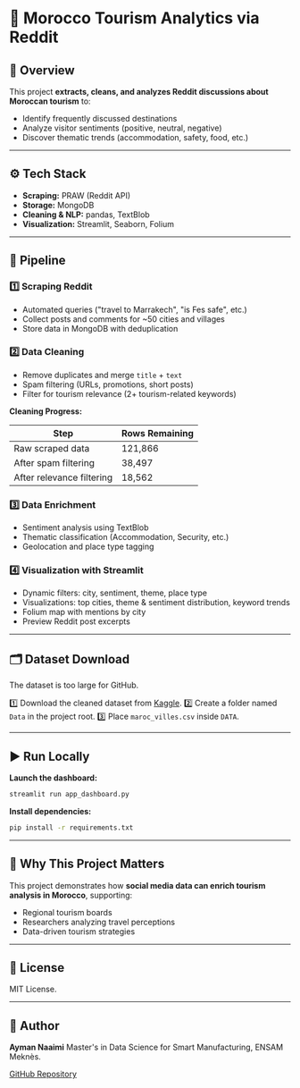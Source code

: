# 🧭 Morocco Tourism Analytics via Reddit

## 📌 Overview

This project **extracts, cleans, and analyzes Reddit discussions about Moroccan tourism** to:

* Identify frequently discussed destinations
* Analyze visitor sentiments (positive, neutral, negative)
* Discover thematic trends (accommodation, safety, food, etc.)

---

## ⚙️ Tech Stack

* **Scraping:** PRAW (Reddit API)
* **Storage:** MongoDB
* **Cleaning & NLP:** pandas, TextBlob
* **Visualization:** Streamlit, Seaborn, Folium

---

## 🚀 Pipeline

### 1️⃣ Scraping Reddit

* Automated queries ("travel to Marrakech", "is Fes safe", etc.)
* Collect posts and comments for \~50 cities and villages
* Store data in MongoDB with deduplication

### 2️⃣ Data Cleaning

* Remove duplicates and merge `title` + `text`
* Spam filtering (URLs, promotions, short posts)
* Filter for tourism relevance (2+ tourism-related keywords)

**Cleaning Progress:**

| Step                      | Rows Remaining |
| ------------------------- | -------------- |
| Raw scraped data          | 121,866        |
| After spam filtering      | 38,497         |
| After relevance filtering | 18,562         |

### 3️⃣ Data Enrichment

* Sentiment analysis using TextBlob
* Thematic classification (Accommodation, Security, etc.)
* Geolocation and place type tagging

### 4️⃣ Visualization with Streamlit

* Dynamic filters: city, sentiment, theme, place type
* Visualizations: top cities, theme & sentiment distribution, keyword trends
* Folium map with mentions by city
* Preview Reddit post excerpts

---

## 🗂️ Dataset Download

The dataset is too large for GitHub.

1️⃣ Download the cleaned dataset from [Kaggle](https://www.kaggle.com/datasets/aymannaaimi/datset-for-moroccan-tourism-analytics/data).
2️⃣ Create a folder named `Data` in the project root.
3️⃣ Place `maroc_villes.csv` inside `DATA`.

---

## ▶️ Run Locally

**Launch the dashboard:**

```bash
streamlit run app_dashboard.py
```

**Install dependencies:**

```bash
pip install -r requirements.txt
```

---

## 🎯 Why This Project Matters

This project demonstrates how **social media data can enrich tourism analysis in Morocco**, supporting:

* Regional tourism boards
* Researchers analyzing travel perceptions
* Data-driven tourism strategies

---

## 📄 License

MIT License.

---

## 🙌 Author

**Ayman Naaimi**
Master's in Data Science for Smart Manufacturing, ENSAM Meknès.

[GitHub Repository](https://github.com/6ym6n/morocco-tourism-analytics)
